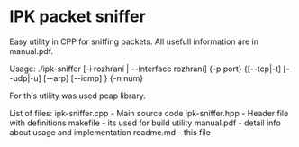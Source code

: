 # IPK packet sniffer
Easy utility in CPP for sniffing packets.
All usefull information are in manual.pdf.

Usage: ./ipk-sniffer [-i rozhraní | --interface rozhraní] {-p ­­port} {[--tcp|-t] [--udp|-u] [--arp] [--icmp] } {-n num}

For this utility was used pcap library.

List of files:
ipk-sniffer.cpp - Main source code
ipk-sniffer.hpp - Header file with definitions
makefile        - its used for build utility
manual.pdf      - detail info about usage and implementation
readme.md       - this file